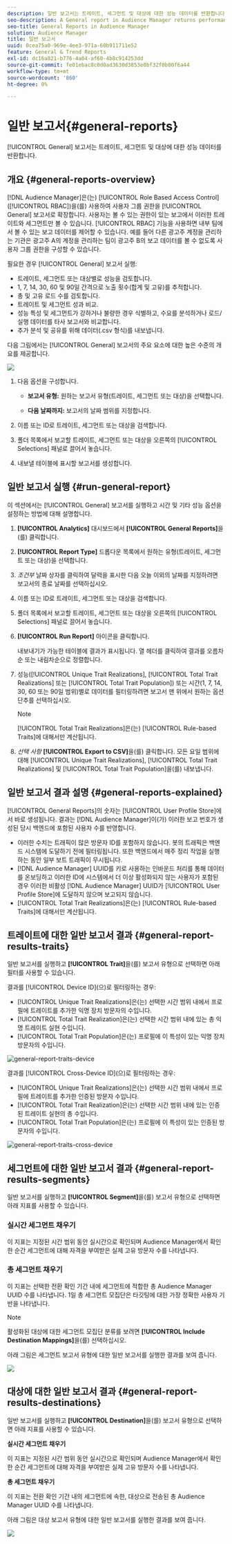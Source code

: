 ```yaml
---
description: 일반 보고서는 트레이트, 세그먼트 및 대상에 대한 성능 데이터를 반환합니다.
seo-description: A General report in Audience Manager returns performance data on traits, segments, and destinations.
seo-title: General Reports in Audience Manager
solution: Audience Manager
title: 일반 보고서
uuid: 0cea75a0-969e-4ee3-971a-60b911711e52
feature: General & Trend Reports
exl-id: dc16a821-b776-4a04-af60-4b8c914253dd
source-git-commit: fe01ebac8c0d0ad3630d3853e0bf32f0b00f6a44
workflow-type: tm+mt
source-wordcount: '860'
ht-degree: 0%

---
```


# 일반 보고서{#general-reports}

[!UICONTROL General] 보고서는 트레이트, 세그먼트 및 대상에 대한 성능 데이터를 반환합니다.

## 개요 {#general-reports-overview}

<!-- 

c_general_reports.xml

 -->

[!DNL Audience Manager]은(는) [!UICONTROL Role Based Access Control]&#x200B;([!UICONTROL RBAC])을(를) 사용하여 사용자 그룹 권한을 [!UICONTROL General] 보고서로 확장합니다. 사용자는 볼 수 있는 권한이 있는 보고에서 이러한 트레이트와 세그먼트만 볼 수 있습니다. [!UICONTROL RBAC] 기능을 사용하면 내부 팀에서 볼 수 있는 보고 데이터를 제어할 수 있습니다. 예를 들어 다른 광고주 계정을 관리하는 기관은 광고주 A의 계정을 관리하는 팀이 광고주 B의 보고 데이터를 볼 수 없도록 사용자 그룹 권한을 구성할 수 있습니다.

필요한 경우 [!UICONTROL General] 보고서 실행:

* 트레이트, 세그먼트 또는 대상별로 성능을 검토합니다.
* 1, 7, 14, 30, 60 및 90일 간격으로 노출 횟수(합계 및 고유)를 추적합니다.
* 총 및 고유 로드 수를 검토합니다.
* 트레이트 및 세그먼트 성과 비교.
* 성능 특성 및 세그먼트가 강하거나 불량한 경우 식별하고, 수요를 분석하거나 로드/실행 데이터를 타사 보고서와 비교합니다.
* 추가 분석 및 공유를 위해 데이터(.csv 형식)를 내보냅니다.

다음 그림에서는 [!UICONTROL General] 보고서의 주요 요소에 대한 높은 수준의 개요를 제공합니다.

![](assets/general_reports.png)

1. 다음 옵션을 구성합니다.

   * **보고서 유형:** 원하는 보고서 유형(트레이트, 세그먼트 또는 대상)을 선택합니다.

   * **다음 날짜까지:** 보고서의 날짜 범위를 지정합니다.

2. 이름 또는 ID로 트레이트, 세그먼트 또는 대상을 검색합니다.
3. 폴더 목록에서 보고할 트레이트, 세그먼트 또는 대상을 오른쪽의 [!UICONTROL Selections] 패널로 끌어서 놓습니다.
4. 내보낼 테이블에 표시할 보고서를 생성합니다.

## 일반 보고서 실행 {#run-general-report}

이 섹션에서는 [!UICONTROL General] 보고서를 실행하고 시간 및 기타 성능 옵션을 설정하는 방법에 대해 설명합니다.

<!-- 

t_run_general_report.xml

 -->

1. **[!UICONTROL Analytics]** 대시보드에서 **[!UICONTROL General Reports]**&#x200B;을(를) 클릭합니다.
1. **[!UICONTROL Report Type]** 드롭다운 목록에서 원하는 유형(트레이트, 세그먼트 또는 대상)을 선택합니다.
1. *조건부* 날짜 상자를 클릭하여 달력을 표시한 다음 오늘 이외의 날짜를 지정하려면 보고서의 종료 날짜를 선택하십시오.
1. 이름 또는 ID로 트레이트, 세그먼트 또는 대상을 검색합니다.
1. 폴더 목록에서 보고할 트레이트, 세그먼트 또는 대상을 오른쪽의 [!UICONTROL Selections] 패널로 끌어서 놓습니다.
1. **[!UICONTROL Run Report]** 아이콘을 클릭합니다.

   내보내기가 가능한 테이블에 결과가 표시됩니다. 열 헤더를 클릭하여 결과를 오름차순 또는 내림차순으로 정렬합니다.
1. 성능([!UICONTROL Unique Trait Realizations], [!UICONTROL Total Trait Realizations] 또는 [!UICONTROL Total Trait Population]) 또는 시간(1, 7, 14, 30, 60 또는 90일 범위)별로 데이터를 필터링하려면 보고서 맨 위에서 원하는 옵션 단추를 선택하십시오.

   >[!NOTE]
   >
   >[!UICONTROL Total Trait Realizations]은(는) [!UICONTROL Rule-based Traits]에 대해서만 계산됩니다.

1. *선택 사항* **[!UICONTROL Export to CSV]**&#x200B;을(를) 클릭합니다. 모든 요일 범위에 대해 [!UICONTROL Unique Trait Realizations], [!UICONTROL Total Trait Realizations] 및 [!UICONTROL Total Trait Population]을(를) 내보냅니다.

## 일반 보고서 결과 설명 {#general-reports-explained}

[!UICONTROL General Reports]의 숫자는 [!UICONTROL User Profile Store]에서 바로 생성됩니다. 결과는 [!DNL Audience Manager]이(가) 이러한 보고 번호가 생성된 당시 백엔드에 포함된 사용자 수를 반영합니다.

* 이러한 수치는 트래픽이 많은 방문자 ID를 포함하지 않습니다. 봇의 트래픽은 백엔드 시스템에 도달하기 전에 필터링됩니다. 또한 백엔드에서 매주 정리 작업을 실행하는 동안 일부 보트 트래픽이 무시됩니다.
* [!DNL Audience Manager] UUID를 키로 사용하는 인바운드 처리를 통해 데이터를 온보딩하고 이러한 ID에 시스템에서 더 이상 활성화되지 않는 사용자가 포함된 경우 이러한 비활성 [!DNL Audience Manager] UUID가 [!UICONTROL User Profile Store]에 도달하지 않으며 보고되지 않습니다.
* [!UICONTROL Total Trait Realizations]은(는) [!UICONTROL Rule-based Traits]에 대해서만 계산됩니다.

## 트레이트에 대한 일반 보고서 결과 {#general-report-results-traits}

일반 보고서를 실행하고 **[!UICONTROL Trait]**&#x200B;을(를) 보고서 유형으로 선택하면 아래 필터를 사용할 수 있습니다.

결과를 [!UICONTROL Device ID]&#x200B;(으)로 필터링하는 경우:

* [!UICONTROL Unique Trait Realizations]은(는) 선택한 시간 범위 내에서 프로필에 트레이트를 추가한 익명 장치 방문자의 수입니다.
* [!UICONTROL Total Trait Realization]은(는) 선택한 시간 범위 내에 있는 총 익명 트레이트 실현 수입니다.
* [!UICONTROL Total Trait Population]은(는) 프로필에 이 특성이 있는 익명 장치 방문자의 수입니다.

![general-report-traits-device](assets/general-report-traits-deviceid.png)

결과를 [!UICONTROL Cross-Device ID]&#x200B;(으)로 필터링하는 경우:

* [!UICONTROL Unique Trait Realizations]은(는) 선택한 시간 범위 내에서 프로필에 트레이트를 추가한 인증된 방문자 수입니다.
* [!UICONTROL Total Trait Realization]은(는) 선택한 시간 범위 내에 있는 인증된 트레이트 실현의 총 수입니다.
* [!UICONTROL Total Trait Population]은(는) 프로필에 이 특성이 있는 인증된 방문자의 수입니다.

![general-report-traits-cross-device](assets/general-report-traits-cross-device.png)

<!-- 
### Unique Trait Realizations

This metric represents the unique number of [Audience Manager Unique User IDs (UUID)](../reference/ids-in-aam.md) that qualified for the trait in your selected time range. For example, if a user visited your homepage three times on 10/1, you would see one Unique Trait Realization.

### Total Trait Realizations

This metric represents the total amount of trait fires for the trait in your selected time range. For example, if a user visited your homepage, then navigated to your tech news and your sports news sections, they would appear in the General Report as three total trait realizations, and one unique trait realization.

### Total Trait Population

This metric represents the total amount of Audience Manager UUIDs that are currently qualified for the trait. Use this number to understand the total amount of users you could use for segmentation and targeting. Typically, users remain part of a trait for [120 days](../features/traits/create-onboarded-rule-based-traits.md#set-expiration-interval). For example, a user visiting your homepage three times today and never returning afterwards, would remain as a user in this population every day until 120 days from now. At the 120 day mark, they would be removed from the population. Read our [Trait and Segment Qualification Reference](../features/traits/trait-and-segment-qualification-reference.md) for more examples on the difference between Unique Trait Realizations and Total Trait Population.

The illustration below shows the results of running a general report for the Trait report type. -->
<!-- 
![](assets/general_reports_metrics.png) -->


## 세그먼트에 대한 일반 보고서 결과 {#general-report-results-segments}

일반 보고서를 실행하고 **[!UICONTROL Segment]**&#x200B;을(를) 보고서 유형으로 선택하면 아래 지표를 사용할 수 있습니다.

### 실시간 세그먼트 채우기

이 지표는 지정된 시간 범위 동안 실시간으로 확인되며 Audience Manager에서 확인한 순간 세그먼트에 대해 자격을 부여받은 실제 고유 방문자 수를 나타냅니다.

### 총 세그먼트 채우기

이 지표는 선택한 전환 확인 기간 내에 세그먼트에 적합한 총 Audience Manager UUID 수를 나타냅니다. 1일 총 세그먼트 모집단은 타깃팅에 대한 가장 정확한 사용자 기반을 나타냅니다.

>[!NOTE]
>
>활성화된 대상에 대한 세그먼트 모집단 분류를 보려면 **[!UICONTROL Include Destination Mappings]**&#x200B;을(를) 선택하십시오.

아래 그림은 세그먼트 보고서 유형에 대한 일반 보고서를 실행한 결과를 보여 줍니다.

![](assets/general_reports_segment_metrics.png)

## 대상에 대한 일반 보고서 결과 {#general-report-results-destinations}

일반 보고서를 실행하고 **[!UICONTROL Destination]**&#x200B;을(를) 보고서 유형으로 선택하면 아래 지표를 사용할 수 있습니다.

**실시간 세그먼트 채우기**

이 지표는 지정된 시간 범위 동안 실시간으로 확인되며 Audience Manager에서 확인한 순간 세그먼트에 대해 자격을 부여받은 실제 고유 방문자 수를 나타냅니다.

**총 세그먼트 채우기**

이 지표는 전환 확인 기간 내의 세그먼트에 속한, 대상으로 전송된 총 Audience Manager UUID 수를 나타냅니다.

아래 그림은 대상 보고서 유형에 대한 일반 보고서를 실행한 결과를 보여 줍니다.

![](assets/general_reports_destinations.png)

